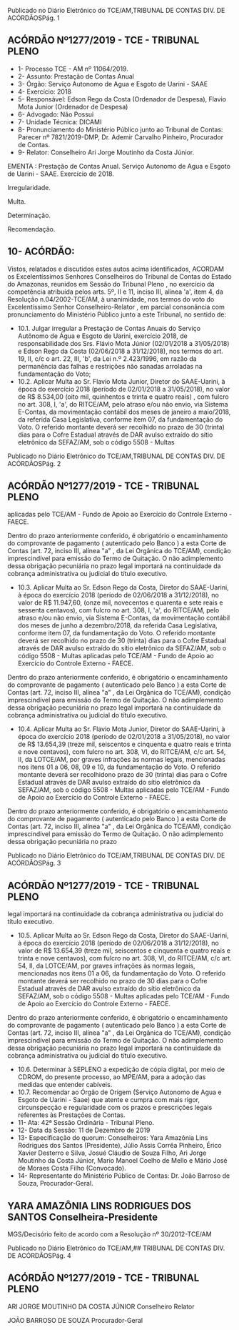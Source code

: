 Publicado  no  Diário  Eletrônico do TCE/AM,TRIBUNAL DE CONTAS DIV. DE ACÓRDÃOSPág. 1

## ACÓRDÃO Nº1277/2019 - TCE - TRIBUNAL PLENO

- 1- Processo TCE - AM nº 11064/2019.
- 2- Assunto: Prestação de Contas Anual
- 3- Órgão: Serviço Autonomo de Agua e Esgoto de Uarini - SAAE
- 4- Exercício: 2018
- 5- Responsável: Edson  Rego  da  Costa  (Ordenador  de  Despesa),  Flavio  Mota  Junior (Ordenador de Despesa)
- 6- Advogado: Não Possui
- 7- Unidade Técnica: DICAMI
- 8- Pronunciamento  do  Ministério  Público  junto  ao  Tribunal  de  Contas: Parecer  nº 7821/2019-DMP, Dr. Ademir Carvalho Pinheiro, Procurador de Contas.
- 9- Relator: Conselheiro Ari Jorge Moutinho da Costa Júnior.

EMENTA : Prestação de Contas Anual. Serviço Autonomo  de  Agua  e  Esgoto  de  Uarini  -  SAAE. Exercício de 2018.

Irregularidade.

Multa.

Determinação.

Recomendação.

## 10-  ACÓRDÃO:

Vistos, relatados e discutidos estes autos acima identificados, ACORDAM os Excelentíssimos Senhores Conselheiros do Tribunal de Contas do Estado do Amazonas, reunidos em Sessão do Tribunal Pleno , no exercício da competência atribuída pelos arts. 5º, II e 11, inciso III, alínea 'a', item 4, da Resolução n.04/2002-TCE/AM, à unanimidade, nos termos do voto do Excelentíssimo Senhor Conselheiro-Relator , em parcial consonância com pronunciamento do Ministério Público junto a este Tribunal, no sentido de:

- 10.1. Julgar irregular a  Prestação de Contas Anuais do Serviço Autônomo de Água e Esgoto de Uarini, exercício 2018, de responsabilidade dos Srs.  Flávio  Mota  Júnior  (02/01/2018  a  31/05/2018)  e Edson  Rego  da Costa (02/06/2018 a 31/12/2018), nos termos do art. 19, II, c/c o art. 22, III,  'b',  da  Lei  n.º  2.423/1996,  em  razão da permanência das falhas e restrições não sanadas arroladas na fundamentação do Voto;
- 10.2. Aplicar  Multa ao  Sr.  Flavio  Mota  Junior, Diretor  do  SAAE-Uarini,  à época do exercício 2018 (período de 02/01/2018 a 31/05/2018), no valor de R$  8.534,00 (oito  mil,  quinhentos  e  trinta  e  quatro  reais) ,  com fulcro no art. 308, I, 'a', do RITCE/AM, pelo atraso e/ou não envio, via Sistema  E-Contas,  da  movimentação  contábil  dos  meses  de  janeiro  a maio/2018, da referida Casa Legislativa, conforme item 07, da fundamentação  do  Voto.  O  referido  montante  deverá  ser  recolhido  no prazo de 30 (trinta) dias para o Cofre Estadual através de DAR avulso extraído  do  sítio  eletrônico  da  SEFAZ/AM,  sob  o  código  5508  -  Multas

Publicado  no  Diário  Eletrônico do TCE/AM,TRIBUNAL DE CONTAS DIV. DE ACÓRDÃOSPág. 2

## ACÓRDÃO Nº1277/2019 - TCE - TRIBUNAL PLENO

aplicadas  pelo  TCE/AM  -  Fundo  de  Apoio  ao  Exercício  do  Controle Externo - FAECE.

Dentro do prazo anteriormente conferido, é obrigatório o encaminhamento  do  comprovante  de  pagamento  ( autenticado pelo Banco )  a  esta  Corte  de  Contas  (art.  72,  inciso  III,  alínea  "a"  ,  da  Lei Orgânica do TCE/AM), condição imprescindível para emissão do Termo de Quitação. O não adimplemento dessa obrigação pecuniária no prazo legal importará na continuidade da cobrança administrativa ou judicial do título executivo.

- 10.3. Aplicar Multa ao  Sr.  Edson  Rego da Costa, Diretor do SAAE-Uarini, à época do exercício 2018 (período de 02/06/2018 a 31/12/2018), no valor de R$  11.947,60, (onze  mil,  novecentos  e  quarenta  e  sete  reais  e sessenta centavos), com fulcro no art. 308, I, 'a', do RITCE/AM, pelo atraso e/ou não envio, via Sistema E-Contas, da movimentação contábil dos  meses  de  junho  a  dezembro/2018,  da  referida  Casa  Legislativa, conforme  item  07,  da  fundamentação  do  Voto.  O  referido  montante deverá ser recolhido no prazo de 30 (trinta) dias para o Cofre Estadual através de DAR avulso extraído do sítio eletrônico da SEFAZ/AM, sob o código  5508  -  Multas  aplicadas  pelo  TCE/AM  -  Fundo  de  Apoio  ao Exercício do Controle Externo - FAECE.

Dentro do prazo anteriormente conferido, é obrigatório o encaminhamento  do  comprovante  de  pagamento  ( autenticado pelo Banco )  a  esta  Corte  de  Contas  (art.  72,  inciso  III,  alínea  "a"  ,  da  Lei Orgânica do TCE/AM), condição imprescindível para emissão do Termo de Quitação. O não adimplemento dessa obrigação pecuniária no prazo legal importará na continuidade da cobrança administrativa ou judicial do título executivo.

- 10.4. Aplicar  Multa ao  Sr.  Flavio  Mota  Junior,  Diretor  do  SAAE-Uarini,  à época do exercício 2018 (período de 02/01/2018 a 31/05/2018), no valor de R$ 13.654,39 (treze mil, seiscentos e cinquenta e quatro reais e trinta e nove centavos), com fulcro no art. 308, VI, do RITCE/AM, c/c art. 54,  II, da  LOTCE/AM,  por  graves  infrações  às  normas  legais, mencionadas nos itens 01 a 06, 08, 09 e 10, da fundamentação do Voto. O referido montante deverá ser recolhidono prazo de 30 (trinta) dias para o Cofre Estadual através de DAR avulso extraído do sítio eletrônico da SEFAZ/AM, sob o código 5508 - Multas aplicadas pelo TCE/AM - Fundo de Apoio ao Exercício do Controle Externo - FAECE.

Dentro do prazo anteriormente conferido, é obrigatório o encaminhamento  do  comprovante  de  pagamento  ( autenticado pelo Banco )  a  esta  Corte  de  Contas  (art.  72,  inciso  III,  alínea  "a"  ,  da  Lei Orgânica do TCE/AM), condição imprescindível para emissão do Termo de Quitação. O não adimplemento dessa obrigação pecuniária no prazo

Publicado  no  Diário  Eletrônico do TCE/AM,TRIBUNAL DE CONTAS DIV. DE ACÓRDÃOSPág. 3

## ACÓRDÃO Nº1277/2019 - TCE - TRIBUNAL PLENO

legal importará na continuidade da cobrança administrativa ou judicial do título executivo.

- 10.5. Aplicar Multa ao  Sr.  Edson Rego da Costa, Diretor do SAAE-Uarini, à época do exercício 2018 (período de 02/06/2018 a 31/12/2018), no valor de R$ 13.654,39 (treze mil, seiscentos e cinquenta e quatro reais e trinta e nove centavos), com fulcro no art. 308, VI, do RITCE/AM, c/c art. 54,  II, da  LOTCE/AM,  por  graves  infrações  às  normas  legais, mencionadas nos itens 01 a 06, da fundamentação do Voto. O referido montante deverá ser recolhido no prazo de 30 dias para o Cofre Estadual através de DAR avulso extraído do sítio eletrônico da SEFAZ/AM, sob o código  5508  -  Multas  aplicadas  pelo  TCE/AM  -  Fundo  de  Apoio  ao Exercício do Controle Externo - FAECE.

Dentro do prazo anteriormente conferido, é obrigatório o encaminhamento  do  comprovante  de  pagamento  ( autenticado pelo Banco )  a  esta  Corte  de  Contas  (art.  72,  inciso  III,  alínea  "a"  ,  da  Lei Orgânica do TCE/AM), condição imprescindível para emissão do Termo de Quitação. O não adimplemento dessa obrigação pecuniária no prazo legal importará na continuidade da cobrança administrativa ou judicial do título executivo.

- 10.6. Determinar à SEPLENO a expedição de cópia digital, por meio de CDROM, do presente processo, ao MPE/AM, para a adoção das medidas que entender cabíveis.
- 10.7. Recomendar ao Órgão  de  Origem (Serviço  Autonomo  de  Agua  e Esgoto  de  Uarini  -  Saae)  que  atente  e  cumpra  com  mais  rigor, circunspecção  e  regularidade  com  os  prazos  e  prescrições  legais referentes às Prestações de Contas.
- 11-  Ata: 42ª Sessão Ordinária - Tribunal Pleno.
- 12-  Data da Sessão: 11 de Dezembro de 2019
- 13-  Especificação  do  quorum: Conselheiros: Yara  Amazônia  Lins  Rodrigues  dos Santos (Presidente), Júlio Assis Corrêa Pinheiro, Érico Xavier Desterro e Silva, Josué Cláudio de Souza Filho, Ari Jorge Moutinho da Costa Júnior, Mario Manoel Coelho de Mello e Mário José de Moraes Costa Filho (Convocado).
- 14-  Representante  do  Ministério  Público  de  Contas: Dr. João  Barroso  de  Souza, Procurador-Geral.

## YARA AMAZÔNIA LINS RODRIGUES DOS SANTOS Conselheira-Presidente

MGS/Decisório feito de acordo com a Resolução nº 30/2012-TCE/AM

Publicado  no  Diário  Eletrônico do TCE/AM,## TRIBUNAL DE CONTAS DIV. DE ACÓRDÃOSPág. 4

## ACÓRDÃO Nº1277/2019 - TCE - TRIBUNAL PLENO

ARI JORGE MOUTINHO DA COSTA JÚNIOR Conselheiro Relator

JOÃO BARROSO DE SOUZA Procurador-Geral